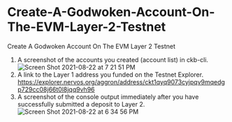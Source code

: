 # Create-A-Godwoken-Account-On-The-EVM-Layer-2-Testnet
Create A Godwoken Account On The EVM Layer 2 Testnet

1. A screenshot of the accounts you created (account list) in ckb-cli.
![Screen Shot 2021-08-22 at 7 21 51 PM](https://user-images.githubusercontent.com/29502126/130381572-8b2abf23-3b1c-4ce3-8b93-1d129c060944.png)
2. A link to the Layer 1 address you funded on the Testnet Explorer.
https://explorer.nervos.org/aggron/address/ckt1qyq9073cyjpqv9mqedgp729cc08j66t0l8jqq9vh96
3. A screenshot of the console output immediately after you have successfully submitted a deposit to Layer 2.
![Screen Shot 2021-08-22 at 6 34 56 PM](https://user-images.githubusercontent.com/29502126/130381604-c046f9ff-2d05-476f-b164-22320726ecbc.png)
